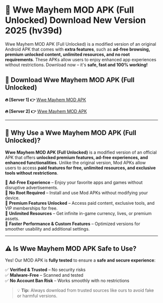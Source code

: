 # 📲 Wwe Mayhem MOD APK (Full Unlocked) Download New Version 2025 (hv39d)

Wwe Mayhem MOD APK (Full Unlocked) is a modified version of an original Android APK that comes with **extra features**, such as **ad-free browsing, premium unlocked content, unlimited resources, and no root requirements**. These APKs allow users to enjoy enhanced app experiences without restrictions. Download now – it's **safe, fast and 100% working!**

## **📲 Download Wwe Mayhem MOD APK (Full Unlocked)**

 **🔥 [Server 1] 👉** [Wwe Mayhem MOD APK](https://hapymods.com?title=Wwe+Mayhem+MOD+APK&ref=Ax1)

 **🔥 [Server 2] 👉** [Wwe Mayhem MOD APK](https://hapymods.com?title=Wwe+Mayhem+MOD+APK&ref=Ax1)

---

## **📌 Why Use a Wwe Mayhem MOD APK (Full Unlocked)?**

**Wwe Mayhem MOD APK (Full Unlocked)** is a modified version of an official APK that offers **unlocked premium features, ad-free experiences, and enhanced functionalities**. Unlike the original version, Mod APKs allow users to access **paid features for free, unlimited resources, and exclusive tools without restrictions**.

🔹 **Ad-Free Experience** – Enjoy your favorite apps and games without disruptive advertisements.  
🔹 **No Root Required** – Install and use Mod APKs without modifying your device.  
🔹 **Premium Features Unlocked** – Access paid content, exclusive tools, and VIP memberships for free.  
🔹 **Unlimited Resources** – Get infinite in-game currency, lives, or premium assets.  
🔹 **Faster Performance & Custom Features** – Optimized versions for smoother usability and additional settings.  

---

## **⚠️ Is Wwe Mayhem MOD APK Safe to Use?**

Yes! Our MOD APK is **fully tested** to ensure a **safe and secure experience**:

✅ **Verified & Trusted** – No security risks  
✅ **Malware-Free** – Scanned and tested  
✅ **No Account Ban Risk** – Works smoothly with no restrictions  

> 💡 **Tip:** Always download from trusted sources like ours to avoid fake or harmful versions.